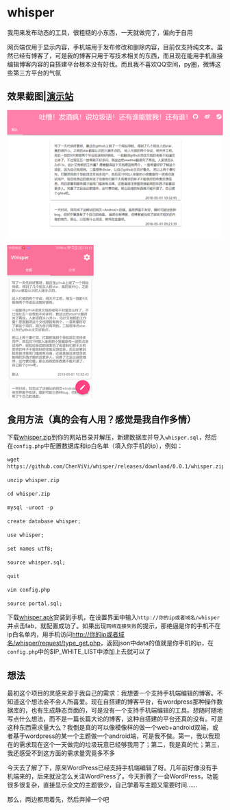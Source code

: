 # whisper

我用来发布动态的工具，很粗糙的小东西，一天就做完了，偏向于自用

网页端仅用于显示内容，手机端用于发布修改和删除内容，目前仅支持纯文本。虽然已经有博客了，可是我的博客只用于写技术相关的东西，而且现在能用手机直接编辑博客内容的自搭建平台根本没有好伐。而且我不喜欢QQ空间，py圈，微博这些第三方平台的气氛

## 效果截图|[演示站](http://valorachen.club/whisper/)

![](3_sreenshots/web.png)

<img src="3_sreenshots/android.png" width="40%">

## 食用方法（真的会有人用？感觉是我自作多情）
下载[whisper.zip](https://github.com/ChenViVi/whisper/releases/download/0.0.1/whisper.zip)到你的网站目录并解压，新建数据库并导入`whisper.sql`，然后在`config.php`中配置数据库和ip白名单（填入你手机的ip），例如：

```
wget https://github.com/ChenViVi/whisper/releases/download/0.0.1/whisper.zip

unzip whisper.zip

cd whisper.zip

mysql -uroot -p

create database whisper;

use whisper;

set names utf8;

source whisper.sql;

quit

vim config.php

source portal.sql;
```

下载[whisper.apk](https://github.com/ChenViVi/whisper/releases/download/0.0.1/whisper.apk)安装到手机，在设置界面中输入`http://你的ip或者域名/whisper`并点击fab，就配置成功了。如果出现`网络连接失败`的提示，那绝逼是你的手机不在ip白名单内，用手机访问[http://你的ip或者域名/whisper/request/type_get.php](http://你的ip或者域名/whisper/request/type_get.php)，返回json中data的值就是你手机的ip，在`config.php`中的$IP_WHITE_LIST中添加上去就可以了

## 想法
最初这个项目的灵感来源于我自己的需求：我想要一个支持手机端编辑的博客。不知道这个想法会不会人所喜爱。现在自搭建的博客平台，有wordpress那种操作数据库的，也有生成静态页面的，可是没有一个支持手机端编辑的工具。想随时随地写点什么想法，而不是一篇长篇大论的博客，这种自搭建的平台还真的没有。可是这种东西需求量大么？我倒是真的可以像模像样的做一个web+android双端，或者基于wordpress的某一个主题做一个android端，可是我不做。第一，我以我现在的需求现在这个一天做完的垃圾玩意已经够我用了；第二，我是真的忙；第三，我还感受不到这方面的需求量究竟多不多

今天去了解了下，原来WordPress已经支持手机端编辑了呀。几年前好像没有手机端来的，后来就没怎么关注WordPress了。今天折腾了一会WordPress，功能很多很复杂，直接显示全文的主题很少，自己学着写主题又需要时间……

那么，两边都用着先，然后弃掉一个吧
